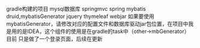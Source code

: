 gradle构建的项目     mysql数据库
springmvc spring mybatis druid,mybatisGenerator jquery  thymeleaf  webjar
如果要使用mybatisGenerator，请修改对应的配置文件和数据库驱动jar包位置，在项目中我是用的是IDEA，这个组件的使用是在gradle的task中（other->mbGenerator）
 
目前 只是做了一个登录页面，后续在更新
